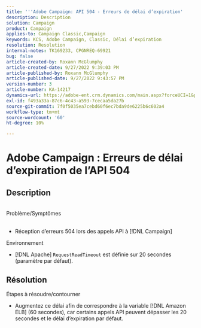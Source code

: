 ```yaml
---
title: '''Adobe Campaign: API 504 - Erreurs de délai d’expiration'
description: Description
solution: Campaign
product: Campaign
applies-to: Campaign Classic,Campaign
keywords: KCS, Adobe Campaign, Classic, Délai d’expiration
resolution: Resolution
internal-notes: TK169233, CPGNREQ-69921
bug: false
article-created-by: Roxann McGlumphy
article-created-date: 9/27/2022 9:39:03 PM
article-published-by: Roxann McGlumphy
article-published-date: 9/27/2022 9:43:57 PM
version-number: 3
article-number: KA-14217
dynamics-url: https://adobe-ent.crm.dynamics.com/main.aspx?forceUCI=1&pagetype=entityrecord&etn=knowledgearticle&id=fb9fddcd-ac3e-ed11-9db1-00224808613b
exl-id: f493a33a-87c6-4c43-a593-7cecaa5da27b
source-git-commit: 7f0f5035ea7cebd60f6ec7bda9de6225b6c602a4
workflow-type: tm+mt
source-wordcount: '60'
ht-degree: 10%

---
```


# Adobe Campaign : Erreurs de délai d’expiration de l’API 504

## Description

<br>Problème/Symptômes<br><br>
- Réception d’erreurs 504 lors des appels API à [!DNL Campaign]



Environnement
- [!DNL Apache] `RequestReadTimeout` est définie sur 20 secondes (paramètre par défaut).



## Résolution

Étapes à résoudre/contourner
- Augmentez ce délai afin de correspondre à la variable [!DNL Amazon ELB] (60 secondes), car certains appels API peuvent dépasser les 20 secondes et le délai d’expiration par défaut.
